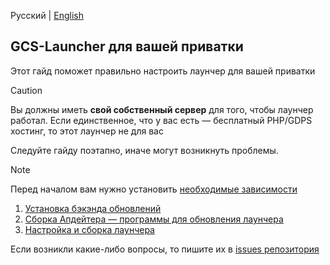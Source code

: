 Русский | [English](https://github.com/MegaSa1nt/GCS-Client/blob/new/tutorial/EN/INTRODUCTION.md)

## GCS-Launcher для вашей приватки
Этот гайд поможет правильно настроить лаунчер для вашей приватки
> [!CAUTION]  
> Вы должны иметь **свой собственный сервер** для того, чтобы лаунчер работал. Если единственное, что у вас есть — бесплатный PHP/GDPS хостинг, то этот лаунчер не для вас

Следуйте гайду поэтапно, иначе могут возникнуть проблемы.

> [!NOTE]
> Перед началом вам нужно установить [необходимые зависимости](https://tauri.app/start/prerequisites/)

1. [Установка бэкэнда обновлений](https://github.com/MegaSa1nt/GCS-Client/blob/new/tutorial/RU/SETUP-UPDATE-BACKEND.md)
2. [Сборка Апдейтера — программы для обновления лаунчера](https://github.com/MegaSa1nt/GCS-Client/blob/new/tutorial/RU/BUILD-UPDATER.md)
3. [Настройка и сборка лаунчера](https://github.com/MegaSa1nt/GCS-Client/blob/new/tutorial/RU/BUILD-LAUNCHER.md)

Если возникли какие-либо вопросы, то пишите их в [issues репозитория](https://github.com/MegaSa1nt/GCS-Launcher/issues)